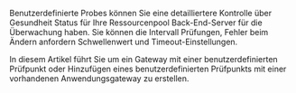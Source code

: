 Benutzerdefinierte Probes können Sie eine detailliertere Kontrolle über Gesundheit Status für Ihre Ressourcenpool Back-End-Server für die Überwachung haben. Sie können die Intervall Prüfungen, Fehler beim Ändern anfordern Schwellenwert und Timeout-Einstellungen.

In diesem Artikel führt Sie um ein Gateway mit einer benutzerdefinierten Prüfpunkt oder Hinzufügen eines benutzerdefinierten Prüfpunkts mit einer vorhandenen Anwendungsgateway zu erstellen. 
